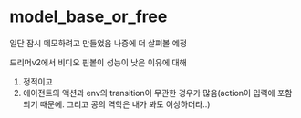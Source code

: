 # model_base_or_free

일단 잠시 메모하려고 만들었음 나중에 더 살펴볼 예정

드리머v2에서 비디오 핀볼이 성능이 낮은 이유에 대해
1. 정적이고
2. 에이전트의 액션과 env의 transition이 무관한 경우가 많음(action이 입력에 포함되기 때문에. 그리고 공의 역학은 내가 봐도 이상하더라..)

